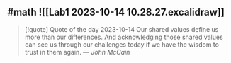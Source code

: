 #math
![[Lab1 2023-10-14 10.28.27.excalidraw]]
---
>[!quote] Quote of the day 2023-10-14
> Our shared values define us more than our differences. And acknowledging those shared values can see us through our challenges today if we have the wisdom to trust in them again.
> — <cite>John McCain</cite>
